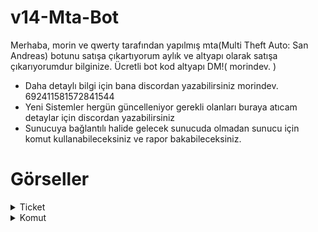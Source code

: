 # v14-Mta-Bot
Merhaba, morin ve qwerty tarafından yapılmış mta(Multi Theft Auto: San Andreas) botunu satışa çıkartıyorum
aylık ve altyapı olarak satışa çıkarıyorumdur bilginize.
Ücretli bot kod altyapı DM!( morindev. )

- Daha detaylı bilgi için bana discordan yazabilirsiniz morindev. 692411581572841544
- Yeni Sistemler hergün güncelleniyor gerekli olanları buraya atıcam detaylar için discordan yazabilirsiniz
- Sunucuya bağlantılı halide gelecek sunucuda olmadan sunucu için komut kullanabileceksiniz ve rapor bakabileceksiniz.
# Görseller
<details>
  <summary>Ticket</summary>
 
| Komut                  | Resim                                                                                                  |
| ---------------------- | ------------------------------------------------------------------------------------------------------ |
| Kurulum | <img alt="image" src= "https://cdn.discordapp.com/attachments/1249740660127567892/1277653008506687529/image.png?ex=66cdf296&is=66cca116&hm=00cb3dee2b35c9fe8b32f4be90690af10e77b8bfe2a8448dc8408b218c7ced8d&"> |
| Sahiplen | <img alt="image" src= "https://cdn.discordapp.com/attachments/1249740660127567892/1277653497671712778/image.png?ex=66cdf30b&is=66cca18b&hm=3972caecd83b4496b91d4fd3b7fe1b6df3e27af7ba064569a2c16f517559ca50&"> |
| Destek Kullanıcı Sistemi | <img alt="image" src= "https://cdn.discordapp.com/attachments/1249740660127567892/1277654175747936326/image.png?ex=66cdf3ad&is=66cca22d&hm=98a56431495a9024822b8edbc7908c51fce79abe1a631846657226d71138a305&"> |
| Stat | <img alt="image" src= "https://cdn.discordapp.com/attachments/1249740660127567892/1277654225656090677/image.png?ex=66cdf3b9&is=66cca239&hm=c2f370186c09e97bb74fec8733765e6e2dcd361f2c582bf71830288612f0dcd2&"> |
| Top 10 | <img alt="image" src= "https://cdn.discordapp.com/attachments/1249740660127567892/1277654175747936326/image.png?ex=66cdf3ad&is=66cca22d&hm=98a56431495a9024822b8edbc7908c51fce79abe1a631846657226d71138a305&"> |
</details>
<details>
  <summary>Komut</summary>
| Komut                  | Resim                                                                                                  |
| ---------------------- | ------------------------------------------------------------------------------------------------------ |
| Aktif | <img alt="image" src= "https://cdn.discordapp.com/attachments/1249740660127567892/1277655571062984714/image.png?ex=66cdf4f9&is=66cca379&hm=9459339ed4da9e024d9f3365545af0e886b44226b6b35a6a4d46f915770a1172&"> |
| ip | <img alt="image" src="https://cdn.discordapp.com/attachments/1249740660127567892/1277656525703217153/image.png?ex=66cdf5dd&is=66cca45d&hm=b287d154ad377979d95bdc70ceffed63cf9c3c48c79d0ec6722a17de2e4a2037&"> |
</details>
